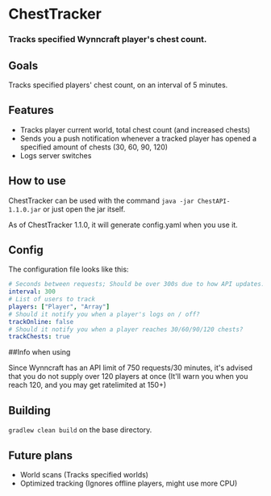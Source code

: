 # ChestTracker

### Tracks specified Wynncraft player's chest count.

## Goals

Tracks specified players' chest count, on an interval of 5 minutes.

## Features

- Tracks player current world, total chest count (and increased chests)
- Sends you a push notification whenever a tracked player has opened a specified amount of chests (30, 60, 90, 120)
- Logs server switches

## How to use

ChestTracker can be used with the command
`java -jar ChestAPI-1.1.0.jar` or just open the jar itself.

As of ChestTracker 1.1.0, it will generate config.yaml when you use it.

## Config

The configuration file looks like this:
```yaml
# Seconds between requests; Should be over 300s due to how API updates.
interval: 300
# List of users to track
players: ["Player", "Array"]
# Should it notify you when a player's logs on / off?
trackOnline: false
# Should it notify you when a player reaches 30/60/90/120 chests?
trackChests: true
```

##Info when using

Since Wynncraft has an API limit of 750 requests/30 minutes, it's advised that you do not supply over 120 players at once (It'll warn you when you reach 120, and you may get ratelimited at 150+)

## Building

`gradlew clean build` on the base directory.

## Future plans

- World scans (Tracks specified worlds)
- Optimized tracking (Ignores offline players, might use more CPU)
